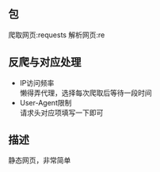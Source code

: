## 包
爬取网页:requests
解析网页:re

## 反爬与对应处理  
* IP访问频率  
懒得弄代理，选择每次爬取后等待一段时间  
* User-Agent限制  
请求头对应项填写一下即可  


## 描述  
静态网页，非常简单  